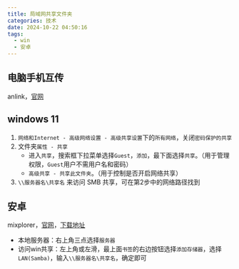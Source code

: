 ```yaml
---
title: 局域网共享文件夹
categories: 技术
date: 2024-10-22 04:50:16
tags:
  - win
  - 安卓
---
```


## 电脑手机互传

anlink，[官网](https://cn.anlinksoft.com/)

## windows 11

1. `网络和Internet - 高级网络设置 - 高级共享设置`下的`所有网络`，关闭`密码保护的共享`
2. 文件夹`属性 - 共享`
    - 进入`共享`，搜索框下拉菜单选择`Guest`，`添加`，最下面选择`共享`。（用于管理权限，`Guest`用户不需用户名和密码）
    - `高级共享 - 共享此文件夹`。（用于控制是否开启网络共享）
3. `\\服务器名\共享名` 来访问 SMB 共享，可在第2步中的网络路径找到

## 安卓

mixplorer，[官网](https://mixplorer.com/)，[下载地址](https://forum.xda-developers.com/showpost.php?p=23109280&postcount=2)

- 本地服务器：右上角三点选择`服务器`
- 访问win共享：左上角或左滑，最上面`书签`的右边按钮选择`添加存储器`，选择`LAN(Samba)`，输入`\\服务器名\共享名`，确定即可

